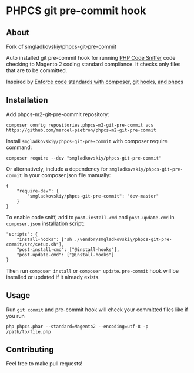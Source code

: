 # PHPCS git pre-commit hook

## About

Fork of [smgladkovskiy/phpcs-git-pre-commit](https://github.com/smgladkovskiy/phpcs-git-pre-commit)

Auto installed git pre-commit hook for running [PHP Code Sniffer](https://github.com/squizlabs/PHP_CodeSniffer) 
code checking to Magento 2 coding standard compliance. It checks only files that are to be committed.

Inspired by [Enforce code standards with composer, git hooks, and phpcs](http://tech.zumba.com/2014/04/14/control-code-quality/)

## Installation

Add phpcs-m2-git-pre-commit repository:

    composer config repositories.phpcs-m2-git-pre-commit vcs https://github.com/marcel-pietron/phpcs-m2-git-pre-commit

Install `smgladkovskiy/phpcs-git-pre-commit` with composer require command:

    composer require --dev "smgladkovskiy/phpcs-git-pre-commit"

Or alternatively, include a dependency for `smgladkovskiy/phpcs-git-pre-commit` in your composer.json file manually:

    {
        "require-dev": {
            "smgladkovskiy/phpcs-git-pre-commit": "dev-master"
        }
    }

To enable code sniff, аdd to `post-install-cmd` and `post-update-cmd` in `composer.json` installation script:

    "scripts": {
        "install-hooks": ["sh ./vendor/smgladkovskiy/phpcs-git-pre-commit/src/setup.sh"],
        "post-install-cmd": ["@install-hooks"],
        "post-update-cmd": ["@install-hooks"]
    }

Then run `composer install` or `composer update`. `pre-commit` hook will be installed or updated if it already exists.

## Usage

Run `git commit` and pre-commit hook will check your committed files like if you run

    php phpcs.phar --standard=Magento2 --encoding=utf-8 -p /path/to/file.php

## Contributing

Feel free to make pull requests!
